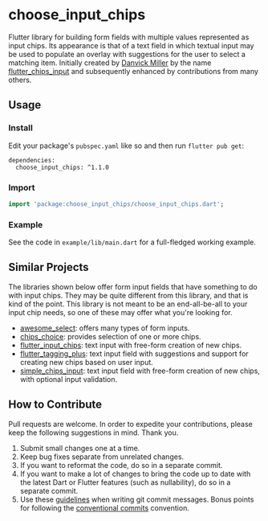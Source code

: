 # choose_input_chips

Flutter library for building form fields with multiple values represented as input chips. Its appearance is that of a text field in which textual input may be used to populate an overlay with suggestions for the user to select a matching item. Initially created by [Danvick Miller](https://github.com/danvick/) by the name [flutter_chips_input](https://github.com/danvick/flutter_chips_input) and subsequently enhanced by contributions from many others.

## Usage

### Install

Edit your package's `pubspec.yaml` like so and then run `flutter pub get`:

```
dependencies:
  choose_input_chips: ^1.1.0
```

### Import

```dart
import 'package:choose_input_chips/choose_input_chips.dart';
```

### Example

See the code in `example/lib/main.dart` for a full-fledged working example.

## Similar Projects

The libraries shown below offer form input fields that have something to do with input chips. They may be quite different from this library, and that is kind of the point. This library is not meant to be an end-all-be-all to your input chip needs, so one of these may offer what you're looking for.

* [awesome_select](https://pub.dev/packages/awesome_select): offers many types of form inputs.
* [chips_choice](https://pub.dev/packages/chips_choice): provides selection of one or more chips.
* [flutter_input_chips](https://pub.dev/packages/flutter_input_chips): text input with free-form creation of new chips.
* [flutter_tagging_plus](https://pub.dev/packages/flutter_tagging_plus): text input field with suggestions and support for creating new chips based on user input.
* [simple_chips_input](https://pub.dev/packages/simple_chips_input): text input field with free-form creation of new chips, with optional input validation.

## How to Contribute

Pull requests are welcome. In order to expedite your contributions, please keep the following suggestions in mind. Thank you.

1. Submit small changes one at a time.
1. Keep bug fixes separate from unrelated changes.
1. If you want to reformat the code, do so in a separate commit.
1. If you want to make a lot of changes to bring the code up to date with the latest Dart or Flutter features (such as nullability), do so in a separate commit.
1. Use these [guidelines](https://tbaggery.com/2008/04/19/a-note-about-git-commit-messages.html) when writing git commit messages. Bonus points for following the [conventional commits](https://www.conventionalcommits.org/en/v1.0.0/) convention.

